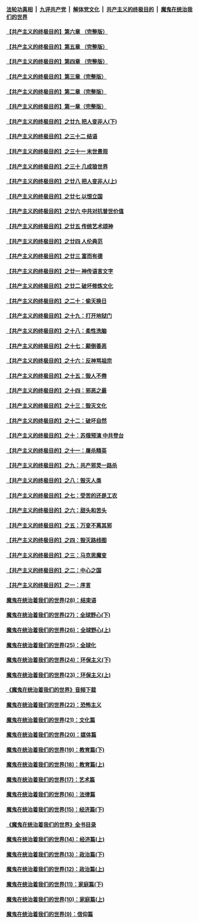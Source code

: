 

####  [法轮功真相](../../../../basic/blob/master/README.md?t=04040330) &nbsp;|&nbsp; [九评共产党](../../../../9ping.md/blob/master/README.md?t=04040330) &nbsp;|&nbsp; [解体党文化](../../../../jtdwh.md/blob/master/README.md?t=04040330)  &nbsp;|&nbsp; [共产主义的终极目的](../../../../gczydzjmd.md/blob/master/README.md?t=04040330) &nbsp;|&nbsp; [魔鬼在统治我们的世界](../../../../mgztzwmdsj.md/blob/master/README.md?t=04040330) 

#### [【共产主义的终极目的】第六章 （完整版）](../pages/nsc422/n11428913.md?t=04040330) 

#### [【共产主义的终极目的】第五章 （完整版）](../pages/nsc422/n11428912.md?t=04040330) 

#### [【共产主义的终极目的】第四章 （完整版）](../pages/nsc422/n11428907.md?t=04040330) 

#### [【共产主义的终极目的】第三章（完整版）](../pages/nsc422/n11428848.md?t=04040330) 

#### [【共产主义的终极目的】第二章（完整版）](../pages/nsc422/n11428831.md?t=04040330) 

#### [【共产主义的终极目的】第一章（完整版）](../pages/nsc422/n11417651.md?t=04040330) 

#### [【共产主义的终极目的】之廿九 把人变非人(下)](../pages/nsc422/n11344140.md?t=04040330) 

#### [【共产主义的终极目的】之三十二 结语](../pages/nsc422/n11360535.md?t=04040330) 

#### [【共产主义的终极目的】之三十一 末世景观](../pages/nsc422/n11351129.md?t=04040330) 

#### [【共产主义的终极目的】之三十 几成狼世界](../pages/nsc422/n11348280.md?t=04040330) 

#### [【共产主义的终极目的】之廿八 把人变非人(上)](../pages/nsc422/n11340492.md?t=04040330) 

#### [【共产主义的终极目的】之廿七 以恨立国](../pages/nsc422/n11336944.md?t=04040330) 

#### [【共产主义的终极目的】之廿六 中共对抗普世价值](../pages/nsc422/n11324785.md?t=04040330) 

#### [【共产主义的终极目的】之廿五 传统艺术颂神](../pages/nsc422/n11296396.md?t=04040330) 

#### [【共产主义的终极目的】之廿四 人伦典范](../pages/nsc422/n11296397.md?t=04040330) 

#### [【共产主义的终极目的】之廿三 富而有德](../pages/nsc422/n11283598.md?t=04040330) 

#### [【共产主义的终极目的】之廿一 神传语言文字](../pages/nsc422/n11263265.md?t=04040330) 

#### [【共产主义的终极目的】之廿二 破坏修炼文化](../pages/nsc422/n11245728.md?t=04040330) 

#### [【共产主义的终极目的】之二十：偷天换日](../pages/nsc422/n11238846.md?t=04040330) 

#### [【共产主义的终极目的】之十九：打开地狱门](../pages/nsc422/n11206376.md?t=04040330) 

#### [【共产主义的终极目的】之十八：柔性洗脑](../pages/nsc422/n11199994.md?t=04040330) 

#### [【共产主义的终极目的】之十七：颠倒善恶](../pages/nsc422/n11179782.md?t=04040330) 

#### [【共产主义的终极目的】之十六：反神骂祖宗](../pages/nsc422/n11166798.md?t=04040330) 

#### [【共产主义的终极目的】之十五：毁人不倦](../pages/nsc422/n11166792.md?t=04040330) 

#### [【共产主义的终极目的】之十四：邪恶之最](../pages/nsc422/n11150249.md?t=04040330) 

#### [【共产主义的终极目的】之十三：毁灭文化](../pages/nsc422/n11135227.md?t=04040330) 

#### [【共产主义的终极目的】之十二：破坏自然](../pages/nsc422/n11135214.md?t=04040330) 

#### [【共产主义的终极目的】之十：苏俄预演 中共登台](../pages/nsc422/n11118424.md?t=04040330) 

#### [【共产主义的终极目的】之十一：屠杀精英](../pages/nsc422/n11118442.md?t=04040330) 

#### [【共产主义的终极目的】之九：共产邪灵一路杀](../pages/nsc422/n11114139.md?t=04040330) 

#### [【共产主义的终极目的】之八：毁灭人类](../pages/nsc422/n11108503.md?t=04040330) 

#### [【共产主义的终极目的】之七：受苦的还是工农](../pages/nsc422/n11101809.md?t=04040330) 

#### [【共产主义的终极目的】之六：甜头和苦头](../pages/nsc422/n11096971.md?t=04040330) 

#### [【共产主义的终极目的】之五：万变不离其邪](../pages/nsc422/n11091285.md?t=04040330) 

#### [【共产主义的终极目的】之四：毁灭路线图](../pages/nsc422/n11086284.md?t=04040330) 

#### [【共产主义的终极目的】之三：马克思魔变](../pages/nsc422/n11061941.md?t=04040330) 

#### [【共产主义的终极目的】之二：中心之国](../pages/nsc422/n11047728.md?t=04040330) 

#### [【共产主义的终极目的】之一：序言](../pages/nsc422/n11086077.md?t=04040330) 

#### [魔鬼在统治着我们的世界(28)：结束语](../pages/nsc422/n10936246.md?t=04040330) 

#### [魔鬼在统治着我们的世界(27)：全球野心(下)](../pages/nsc422/n10928319.md?t=04040330) 

#### [魔鬼在统治着我们的世界(26)：全球野心(上)](../pages/nsc422/n10900318.md?t=04040330) 

#### [魔鬼在统治着我们的世界(25)：全球化](../pages/nsc422/n10788205.md?t=04040330) 

#### [魔鬼在统治着我们的世界(24)：环保主义(下)](../pages/nsc422/n10695307.md?t=04040330) 

#### [魔鬼在统治着我们的世界(23)：环保主义(上)](../pages/nsc422/n10688613.md?t=04040330) 

#### [《魔鬼在统治着我们的世界》音频下载](../pages/nsc422/n10635553.md?t=04040330) 

#### [魔鬼在统治着我们的世界(22)：恐怖主义](../pages/nsc422/n10614727.md?t=04040330) 

#### [魔鬼在统治着我们的世界(21)：文化篇](../pages/nsc422/n10597706.md?t=04040330) 

#### [魔鬼在统治着我们的世界(20)：媒体篇](../pages/nsc422/n10586579.md?t=04040330) 

#### [魔鬼在统治着我们的世界(19)：教育篇(下)](../pages/nsc422/n10564808.md?t=04040330) 

#### [魔鬼在统治着我们的世界(18)：教育篇(上)](../pages/nsc422/n10526970.md?t=04040330) 

#### [魔鬼在统治着我们的世界(17)：艺术篇](../pages/nsc422/n10499093.md?t=04040330) 

#### [魔鬼在统治着我们的世界(16)：法律篇](../pages/nsc422/n10485969.md?t=04040330) 

#### [魔鬼在统治着我们的世界(15)：经济篇(下)](../pages/nsc422/n10469975.md?t=04040330) 

#### [《魔鬼在统治着我们的世界》全书目录](../pages/nsc422/n10464261.md?t=04040330) 

#### [魔鬼在统治着我们的世界(14)：经济篇(上)](../pages/nsc422/n10457370.md?t=04040330) 

#### [魔鬼在统治着我们的世界(13)：政治篇(下)](../pages/nsc422/n10448270.md?t=04040330) 

#### [魔鬼在统治着我们的世界(12)：政治篇(上)](../pages/nsc422/n10444576.md?t=04040330) 

#### [魔鬼在统治着我们的世界(11)：家庭篇(下)](../pages/nsc422/n10440961.md?t=04040330) 

#### [魔鬼在统治着我们的世界(10)：家庭篇(上)](../pages/nsc422/n10435448.md?t=04040330) 

#### [魔鬼在统治着我们的世界(9)：信仰篇](../pages/nsc422/n10432159.md?t=04040330) 

